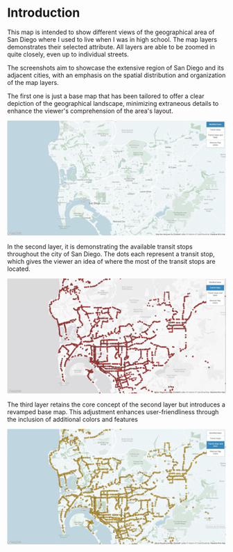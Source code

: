 # Introduction

This map is intended to show different views of the geographical area of San Diego where I used to live when I was in high school. The map layers demonstrates their selected attribute. All layers are able to be zoomed in quite closely, even up to individual streets. 

The screenshots aim to showcase the extensive region of San Diego and its adjacent cities, with an emphasis on the spatial distribution and organization of the map layers.


The first one is just a base map that has been tailored to offer a clear depiction of the geographical landscape, minimizing extraneous details to enhance the viewer's comprehension of the area's layout.

![](Assets/Basemap/Base.jpg)

In the second layer, it is demonstrating the available transit stops throughout the city of San Diego. The dots each represent a transit stop, which gives the viewer an idea of where the most of the transit stops are located.

![](Assets/transit/data.jpg)

The third layer retains the core concept of the second layer but introduces a revamped base map. This adjustment enhances user-friendliness through the inclusion of additional colors and features

![](Assets/transit+base/base+data.jpg)


